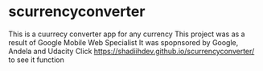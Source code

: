 # scurrencyconverter
This is a cuurrecy converter app for any currency
This project was as a result of Google Mobile Web Specialist
It was spopnsored by Google, Andela and Udacity
Click https://shadiihdev.github.io/scurrencyconverter/ to see it function
